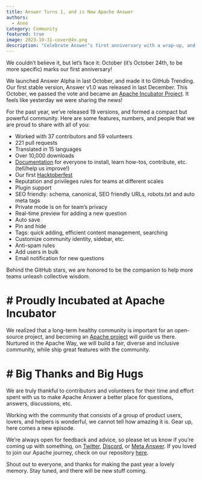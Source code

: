 ```yaml
---
title: Answer Turns 1, and is Now Apache Answer
authors:
  - Anne
category: Community
featured: true
image: 2023-10-31-cover@4x.png
description: "Celebrate Answer’s first anniversary with a wrap-up, and stay tuned for new features coming next year."
---
```


We couldn’t believe it, but let’s face it: October (it’s October 24th, to be more specific) marks our first anniversary!

We launched Answer Alpha in last October, and made it to GitHub Trending. Our first stable version, Answer v1.0 was released in last December. This October, we passed the vote and became an [Apache Incubator Project](https://incubator.apache.org/projects/answer.html). It feels like yesterday we were sharing the news!

For the past year, we’ve released 19 versions, and formed a compact but powerful community. Here are some features, numbers, and people that we are proud to share with all of you:
* Worked with 37 contributors and 59 volunteers
* 221 pull requests
* Translated in 15 languages
* Over 10,000 downloads
* [Documentation](https://answer.apache.org/docs) for everyone to install, learn how-tos, contribute, etc. (tell/help us improve!)
* Our first [Hacktoberfest](https://answer.apache.org/blog/2023/09/27/celebrate-answer-first-anniversary-with-hacktoberfest-2023)
* Reputation and privileges rules for teams at different scales
* Plugin support
* SEO friendly: schema, canonical, SEO friendly URLs, robots.txt and auto meta tags
* Private mode is on for team’s privacy
* Real-time preview for adding a new question
* Auto save
* Pin and hide
* Tags: quick adding, efficient content management, searching
* Customize community identity, sidebar, etc.
* Anti-spam rules
* Add users in bulk
* Email notification for new questions

Behind the GitHub stars, we are honored to be the companion to help more teams unleash collective wisdom.

# # Proudly Incubated at Apache Incubator
We realized that a long-term healthy community is important for an open-source project, and becoming an [Apache project](https://answer.apache.org/blog/2023/10/24/answer-enters-apache-incubator/) will guide us there. Nurtured in the Apache Way, we will build a fair, diverse and inclusive community, while ship great features with the community.


# # Big Thanks and Big Hugs
We are truly thankful to contributors and volunteers for their time and effort spent with us to make Apache Answer a better place for questions, answers, discussions, etc.

Working with the community that consists of a group of product users, lovers, and helpers is wonderful, we cannot tell how amazing it is. Gear up, here comes a new episode.

We’re always open for feedback and advice, so please let us know if you’re coming up with something, on [Twitter](https://twitter.com/AnswerDev), [Discord](https://discord.gg/c537sFxu), or [Meta Answer](https://meta.answer.dev/). If you loved to join our Apache journey, check on our repository [here](https://github.com/apache/incubator-answer).

Shout out to everyone, and thanks for making the past year a lovely memory. Stay tuned, and there will be new stuff coming. 
